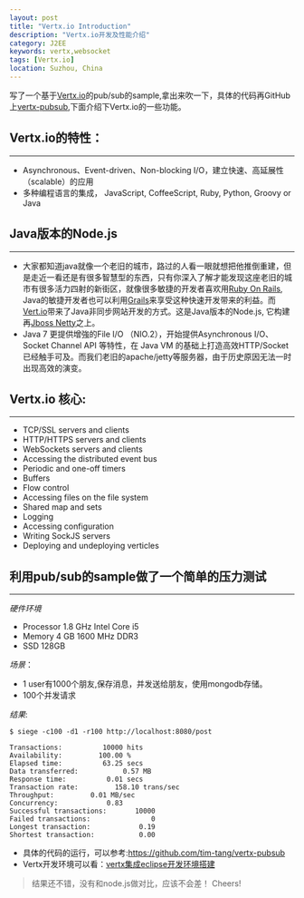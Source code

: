 ```yaml
---
layout: post
title: "Vertx.io Introduction"
description: "Vertx.io开发及性能介绍"
category: J2EE 
keywords: vertx,websocket
tags: [Vertx.io] 
location: Suzhou, China
---
```


写了一个基于[Vertx.io](http://vertx.io)的pub/sub的sample,拿出来吹一下，具体的代码再GitHub上[vertx-pubsub](https://github.com/tim-tang/vertx-pubsub),下面介绍下Vertx.io的一些功能。

## Vertx.io的特性：
---

- Asynchronous、Event-driven、Non-blocking I/O，建立快速、高延展性（scalable）的应用
- 多种编程语言的集成， JavaScript, CoffeeScript, Ruby, Python, Groovy or Java

## Java版本的Node.js
---

- 大家都知道java就像一个老旧的城市，路过的人看一眼就想把他推倒重建，但是走近一看还是有很多智慧型的东西，只有你深入了解才能发现这座老旧的城市有很多活力四射的新街区，就像很多敏捷的开发者喜欢用[Ruby On Rails](http://www.grails.org), Java的敏捷开发者也可以利用[Grails](http://www.grails.org)来享受这种快速开发带来的利益。而[Vert.io](http://vertx.io)带来了Java非同步网站开发的方式。这是Java版本的Node.js, 它构建再[Jboss Netty](http://netty.io)之上。
-  Java 7 更提供增強的File I/O （NIO.2），开始提供Asynchronous I/O、Socket Channel API 等特性，在 Java VM 的基础上打造高效HTTP/Socket 已经触手可及。而我们老旧的apache/jetty等服务器，由于历史原因无法一时出现高效的演变。

## Vertx.io 核心:
---

- TCP/SSL servers and clients
- HTTP/HTTPS servers and clients
- WebSockets servers and clients
- Accessing the distributed event bus
- Periodic and one-off timers
- Buffers
- Flow control
- Accessing files on the file system
- Shared map and sets
- Logging
- Accessing configuration
- Writing SockJS servers
- Deploying and undeploying verticles

## 利用pub/sub的sample做了一个简单的压力测试
---

_硬件环境_
- Processor  1.8 GHz Intel Core i5 
- Memory  4 GB 1600 MHz DDR3
- SSD 128GB

_场景_：
- 1 user有1000个朋友,保存消息，并发送给朋友，使用mongodb存储。
- 100个并发请求

_结果_:

    $ siege -c100 -d1 -r100 http://localhost:8080/post

    Transactions:          10000 hits
    Availability:         100.00 %
    Elapsed time:          63.25 secs
    Data transferred:           0.57 MB
    Response time:          0.01 secs
    Transaction rate:         158.10 trans/sec
    Throughput:         0.01 MB/sec
    Concurrency:            0.83
    Successful transactions:       10000
    Failed transactions:               0
    Longest transaction:            0.19
    Shortest transaction:           0.00

- 具体的代码的运行，可以参考:<https://github.com/tim-tang/vertx-pubsub>
- Vertx开发环境可以看：[vertx集成eclipse开发环境搭建](http://timtang.me/blog/2013/04/13/vertx-eclipse-dev/)

> 结果还不错，没有和node.js做对比，应该不会差！ Cheers!
